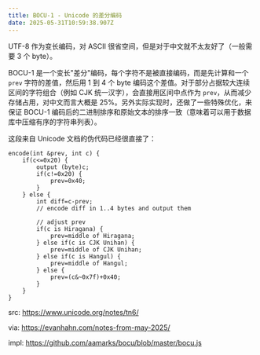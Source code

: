 ```yaml
---
title: BOCU-1 - Unicode 的差分编码
date: 2025-05-31T10:59:38.907Z
---
```


UTF-8 作为变长编码，对 ASCII 很省空间，但是对于中文就不太友好了（一般需要 3 个 byte）。

BOCU-1 是一个变长"差分"编码，每个字符不是被直接编码，而是先计算和一个 `prev` 字符的差值，然后用 1 到 4 个 byte 编码这个差值。对于部分占据较大连续区间的字符组合（例如 CJK 统一汉字），会直接用区间中点作为 `prev`，从而减少存储占用，对中文而言大概是 25%。另外实际实现时，还做了一些特殊优化，来保证 BOCU-1 编码后的二进制排序和原始文本的排序一致（意味着可以用于数据库中压缩有序的字符串列表）。

这段来自 Unicode 文档的伪代码已经很直接了：

```
encode(int &prev, int c) {
    if(c<=0x20) {
        output (byte)c;
        if(c!=0x20) {
            prev=0x40;
        }
    } else {
        int diff=c-prev;
        // encode diff in 1..4 bytes and output them

        // adjust prev
        if(c is Hiragana) {
            prev=middle of Hiragana;
        } else if(c is CJK Unihan) {
            prev=middle of CJK Unihan;
        } else if(c is Hangul) {
            prev=middle of Hangul;
        } else {
            prev=(c&~0x7f)+0x40;
        }
    }
}
```


src: https://www.unicode.org/notes/tn6/

via: https://evanhahn.com/notes-from-may-2025/

impl: https://github.com/aamarks/bocu/blob/master/bocu.js